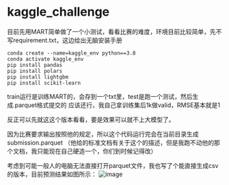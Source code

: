 # kaggle_challenge

目前先用MART简单做了一个小测试，看看比赛的难度，环境目前比较简单，先不写requirement.txt，这边给出无脑安装手册

```
conda create --name=kaggle_env python==3.8
conda activate kaggle_env
pip install pandas
pip install polars
pip install lightgbm
pip install scikit-learn
```

train运行是训练MART的，会存到一个txt里，test是跑一个测试，然后生成.parquet格式提交的
应该还行，我自己拿训练集后1k做valid，RMSE基本就是1

反正可以先就这这个版本看看，要是效果可以就不上大模型了。

因为比赛要求输出按照他的规定，所以这个代码运行完会在当前目录生成submission.parquet
（他给的标准文档有关于这个的描述，但是我跑不动他的那个文档，我只能现在自己硬造一个，你们到时候记得改）

考虑到可能一般人的电脑无法直接打开parquet文件，我也写了个能直接生成csv的版本，目前预测结果如图所示：
![image](https://github.com/user-attachments/assets/2bd515c9-3230-482f-9cda-1d32c34b333f)
